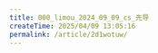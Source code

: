 ```yaml
---
title: 000_limou_2024_09_09_cs_先导
createTime: 2025/04/09 13:05:16
permalink: /article/2d1wotuw/
---
```

